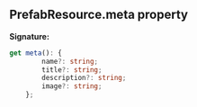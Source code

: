 
## PrefabResource.meta property

**Signature:**

```typescript
get meta(): {
        name?: string;
        title?: string;
        description?: string;
        image?: string;
    };
```
